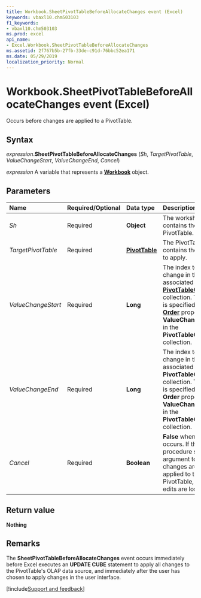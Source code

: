```yaml
---
title: Workbook.SheetPivotTableBeforeAllocateChanges event (Excel)
keywords: vbaxl10.chm503103
f1_keywords:
- vbaxl10.chm503103
ms.prod: excel
api_name:
- Excel.Workbook.SheetPivotTableBeforeAllocateChanges
ms.assetid: 2f767b5b-27fb-33de-c91d-76bbc52ea171
ms.date: 05/29/2019
localization_priority: Normal
---
```



# Workbook.SheetPivotTableBeforeAllocateChanges event (Excel)

Occurs before changes are applied to a PivotTable.


## Syntax

_expression_.**SheetPivotTableBeforeAllocateChanges** (_Sh_, _TargetPivotTable_, _ValueChangeStart_, _ValueChangeEnd_, _Cancel_)

_expression_ A variable that represents a **[Workbook](Excel.Workbook.md)** object.


## Parameters

|Name|Required/Optional|Data type|Description|
|:-----|:-----|:-----|:-----|
| _Sh_|Required| **Object**|The worksheet that contains the PivotTable.|
| _TargetPivotTable_|Required| **[PivotTable](Excel.PivotTable.md)**|The PivotTable that contains the changes to apply.|
| _ValueChangeStart_|Required| **Long**|The index to the first change in the associated **[PivotTableChangeList](Excel.PivotTableChangeList.md)** collection. The index is specified by the **[Order](Excel.ValueChange.Order.md)** property of the **ValueChange** object in the **PivotTableChangeList** collection.|
| _ValueChangeEnd_|Required| **Long**|The index to the last change in the associated **PivotTableChangeList** collection. The index is specified by the **Order** property of the **ValueChange** object in the **PivotTableChangeList** collection.|
| _Cancel_|Required| **Boolean**| **False** when the event occurs. If the event procedure sets this argument to **True**, the changes are not applied to the PivotTable, and all edits are lost.|

## Return value

**Nothing**


## Remarks

The **SheetPivotTableBeforeAllocateChanges** event occurs immediately before Excel executes an **UPDATE CUBE** statement to apply all changes to the PivotTable's OLAP data source, and immediately after the user has chosen to apply changes in the user interface.




[!include[Support and feedback](~/includes/feedback-boilerplate.md)]